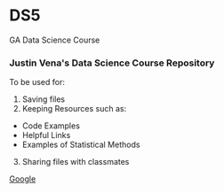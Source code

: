 # DS5
GA Data Science Course

### Justin Vena's Data Science Course Repository 

To be used for:

1. Saving files
2. Keeping Resources such as:
  * Code Examples
  * Helpful Links
  * Examples of Statistical Methods
3. Sharing files with classmates

[Google](https://www.google.com)
